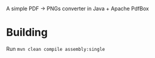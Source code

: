 A simple PDF -> PNGs converter in Java + Apache PdfBox

# Building
Run ```mvn clean compile assembly:single ``` 
